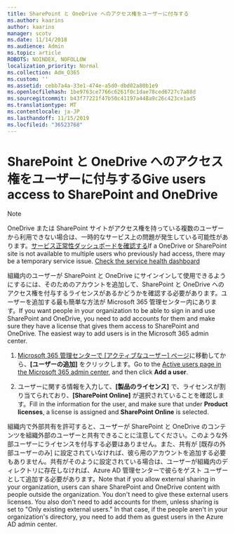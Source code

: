 ```yaml
---
title: SharePoint と OneDrive へのアクセス権をユーザーに付与する
ms.author: kaarins
author: kaarins
manager: scotv
ms.date: 11/14/2018
ms.audience: Admin
ms.topic: article
ROBOTS: NOINDEX, NOFOLLOW
localization_priority: Normal
ms.collection: Adm_O365
ms.custom: ''
ms.assetid: cebb7a4a-33e1-474e-a5d0-dbd02a80b1e9
ms.openlocfilehash: 1be9763ce7766c6261f0c1dae78ced6727c7a88d
ms.sourcegitcommit: b43f77221f47b50c41197a448a9c26c423ce1ad5
ms.translationtype: MT
ms.contentlocale: ja-JP
ms.lasthandoff: 11/15/2019
ms.locfileid: "36523768"
---
```

# <a name="give-users-access-to-sharepoint-and-onedrive"></a><span data-ttu-id="f4e27-102">SharePoint と OneDrive へのアクセス権をユーザーに付与する</span><span class="sxs-lookup"><span data-stu-id="f4e27-102">Give users access to SharePoint and OneDrive</span></span>

> [!NOTE]
> <span data-ttu-id="f4e27-p101">OneDrive または SharePoint サイトがアクセス権を持っている複数のユーザーから利用できない場合は、一時的なサービス上の問題が発生している可能性があります。[サービス正常性ダッシュボードを確認する](https://portal.office.com/adminportal/home#/servicehealth)</span><span class="sxs-lookup"><span data-stu-id="f4e27-p101">If a OneDrive or SharePoint site is not available to multiple users who previously had access, there may be a temporary service issue. [Check the service health dashboard](https://portal.office.com/adminportal/home#/servicehealth)</span></span>
  
<span data-ttu-id="f4e27-p102">組織内のユーザーが SharePoint と OneDrive にサインインして使用できるようにするには、そのためのアカウントを追加して、SharePoint と OneDrive へのアクセス権を付与するライセンスがあるかどうかを確認する必要があります。ユーザーを追加する最も簡単な方法が Microsoft 365 管理センター内にあります。</span><span class="sxs-lookup"><span data-stu-id="f4e27-p102">If you want people in your organization to be able to sign in and use SharePoint and OneDrive, you need to add accounts for them and make sure they have a license that gives them access to SharePoint and OneDrive. The easiest way to add users is in the Microsoft 365 admin center.</span></span>
  
1. <span data-ttu-id="f4e27-107">[Microsoft 365 管理センターで [アクティブなユーザー] ページ](https://portal.office.com/adminportal/home#/users)に移動してから、**[ユーザーの追加]** をクリックします。</span><span class="sxs-lookup"><span data-stu-id="f4e27-107">Go to the [Active users page in the Microsoft 365 admin center](https://portal.office.com/adminportal/home#/users), and then click **Add a user**.</span></span>
    
2. <span data-ttu-id="f4e27-108">ユーザーに関する情報を入力して、**[製品のライセンス]** で、ライセンスが割り当てられており、**[SharePoint Online]** が選択されていることを確認します。</span><span class="sxs-lookup"><span data-stu-id="f4e27-108">Fill in the information for the user, and make sure that under **Product licenses**, a license is assigned and **SharePoint Online** is selected.</span></span> 
    
<span data-ttu-id="f4e27-p103">組織内で外部共有を許可すると、ユーザーが SharePoint と OneDrive のコンテンツを組織外部のユーザーと共有できることに注意してください。このような外部ユーザーにライセンスを付与する必要はありません。また、共有が [既存の外部ユーザーのみ] に設定されていなければ、彼ら用のアカウントを追加する必要もありません。共有がそのように設定されている場合は、ユーザーが組織内のディレクトリに存在しなければ、Azure AD 管理センターで彼らをゲスト ユーザーとして追加する必要があります。</span><span class="sxs-lookup"><span data-stu-id="f4e27-p103">Note that if you allow external sharing in your organization, users can share SharePoint and OneDrive content with people outside the organization. You don't need to give these external users licenses. You also don't need to add accounts for them, unless sharing is set to "Only existing external users." In that case, if the people aren't in your organization's directory, you need to add them as guest users in the Azure AD admin center.</span></span>
  

